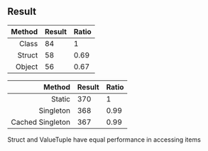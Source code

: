 ## Result

| Method | Result | Ratio |
|-------:|--------|-------|
|  Class |  84    |  1    |
| Struct |  58    |  0.69 |
| Object |  56    |  0.67 |

| Method           | Result | Ratio |
|-----------------:|--------|-------|
|  Static          |  370    |  1    |
| Singleton        |  368    |  0.99 |
| Cached Singleton |  367    |  0.99 |

Struct and ValueTuple have equal performance in accessing items